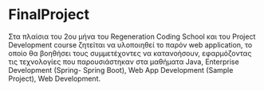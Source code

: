# FinalProject
Στα πλαίσια του 2ου μήνα του Regeneration Coding School και του Project Development course  ζητείται να υλοποιηθεί το παρόν web application, το οποίο θα βοηθήσει τους συμμετέχοντες να κατανοήσουν, εφαρμόζοντας τις τεχνολογίες που παρουσιάστηκαν στα μαθήματα Java, Enterprise Development (Spring- Spring Boot), Web App Development (Sample Project), Web Development.
